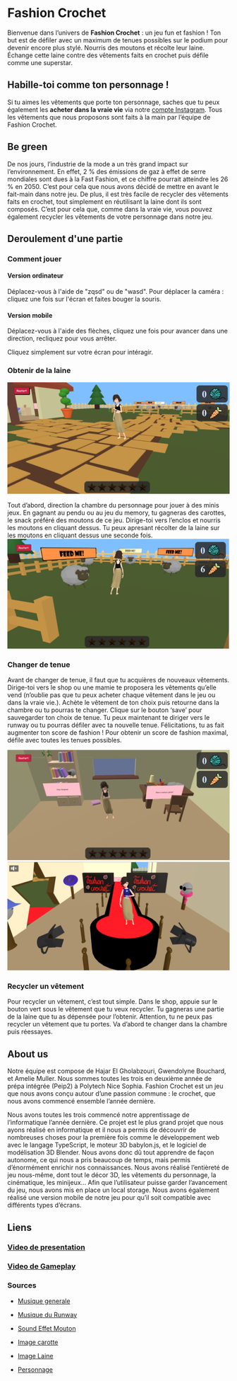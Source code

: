 # Fashion Crochet 

Bienvenue dans l’univers de **Fashion Crochet** : un jeu fun et fashion ! Ton but est de défiler avec un maximum de tenues possibles sur le podium pour devenir encore plus stylé. Nourris des moutons et récolte leur laine. Échange cette laine contre des vêtements faits en crochet puis défile comme une superstar.

## Habille-toi comme ton personnage !

Si tu aimes les vêtements que porte ton personnage, saches que tu peux également les **acheter dans la vraie vie** via notre [compte Instagram](https://www.instagram.com/fashioncrochet_shop/). Tous les vêtements que nous proposons sont faits à la main par l’équipe de Fashion Crochet.

## Be green 

De nos jours, l’industrie de la mode a un très grand impact sur l’environnement. En effet, 2 % des émissions de gaz à effet de serre mondiales sont dues à la Fast Fashion, et ce chiffre pourrait atteindre les 26 % en 2050. C’est pour cela que nous avons décidé de mettre en avant le fait-main dans notre jeu. De plus, il est très facile de recycler des vêtements faits en crochet, tout simplement en réutilisant la laine dont ils sont composés. C’est pour cela que, comme dans la vraie vie, vous pouvez également recycler les vêtements de votre personnage dans notre jeu.


## Deroulement d'une partie 
### Comment jouer
#### Version ordinateur
Déplacez-vous à l'aide de "zqsd" ou de "wasd".
Pour déplacer la caméra : cliquez une fois sur l'écran et faites bouger la souris. 


#### Version mobile
Déplacez-vous à l'aide des flèches, cliquez une fois pour avancer dans une direction, recliquez pour vous arrêter.

Cliquez simplement sur votre écran pour intéragir.

### Obtenir de la laine 
![Alt text](/images/debut.png)

Tout d’abord, direction la chambre du personnage pour jouer à des minis jeux. En gagnant au pendu ou au jeu du memory, tu gagneras des carottes, le snack préféré des moutons de ce jeu. Dirige-toi vers l’enclos et nourris les moutons en cliquant dessus. Tu peux apresant récolter de la laine sur les moutons en cliquant dessus une seconde fois.
![Alt text](/images/sheep.png)


### Changer de tenue 

Avant de changer de tenue, il faut que tu acquières de nouveaux vêtements. Dirige-toi vers le shop ou une mamie te proposera les vêtements qu’elle vend (n’oublie pas que tu peux acheter chaque vêtement dans le jeu ou dans la vraie vie.). Achète le vêtement de ton choix puis retourne dans la chambre ou tu pourras te changer. Clique sur le bouton ‘save’ pour sauvegarder ton choix de tenue. Tu peux maintenant te diriger vers le runway ou tu pourras défiler avec ta nouvelle tenue. Félicitations, tu as fait augmenter ton score de fashion ! Pour obtenir un score de fashion maximal, défile avec toutes les tenues possibles.

![Alt text](/images/chambre.png)
![Alt text](/images/runway.png)

### Recycler un vêtement


Pour recycler un vêtement, c’est tout simple. Dans le shop, appuie sur le bouton vert sous le vêtement que tu veux recycler. Tu gagneras une partie de la laine que tu as dépensée pour l’obtenir. Attention, tu ne peux pas recycler un vêtement que tu portes. Va d’abord te changer dans la chambre puis réessayes.

## About us 


Notre équipe est compose de Hajar El Gholabzouri, Gwendolyne Bouchard, et Amelie Muller. Nous sommes toutes les trois en deuxième année de prépa intégrée (Peip2) à Polytech Nice Sophia. Fashion Crochet est un jeu que nous avons conçu autour d’une passion commune : le crochet, que nous avons commencé ensemble l’année dernière.

Nous avons toutes les trois commencé notre apprentissage de l’informatique l’année dernière. Ce projet est le plus grand projet que nous ayons réalisé en informatique et il nous a permis de découvrir de nombreuses choses pour la première fois comme le développement web avec le langage TypeScript, le moteur 3D babylon.js, et le logiciel de modélisation 3D Blender. Nous avons donc dû tout apprendre de façon autonome, ce qui nous a pris beaucoup de temps, mais permis d’énormément enrichir nos connaissances. Nous avons réalisé l’entièreté de jeu nous-même, dont tout le décor 3D, les vêtements du personnage, la cinématique, les minijeux… Afin que l’utilisateur puisse garder l’avancement du jeu, nous avons mis en place un local storage. Nous avons également réalisé une version mobile de notre jeu pour qu’il soit compatible avec différents types d’écrans. 


## Liens

### [Video de presentation](https://www.youtube.com/watch?v=Qp6QuiFM4Bk)

### [Video de Gameplay](https://youtu.be/nNgWCYCpgkQ)
### Sources
- [Musique generale](https://pixabay.com/music/meditationspiritual-relaxing-birds-and-piano-music-137153/)

- [Musique du Runway](https://pixabay.com/music/deep-house-deep-house-112301/)


- [Sound Effet Mouton](https://pixabay.com/sound-effects/sheep-122256/)

- [Image carotte ](https://www.flaticon.com/free-icon/carrot_5437585?related_id=5437591&origin=search)

- [Image Laine](https://www.flaticon.com/fr/icone-gratuite/pelote-de-laine_1650588?related_id=1650537&origin=search)

- [Personnage](https://free3d.com/fr/3d-model/girl-blind-703979.html)
